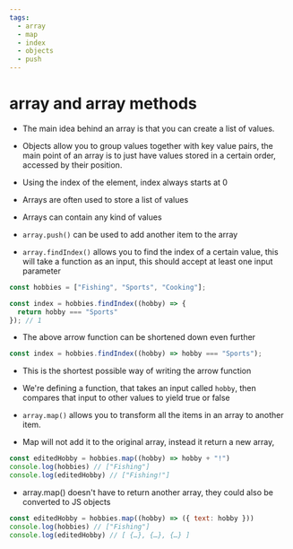 ```yaml
---
tags:
  - array
  - map
  - index
  - objects
  - push
---
```

# array and array methods
* The main idea behind an array is that you can create a list of values.
* Objects allow you to group values together with key value pairs, the main point of an array is to just have values stored in a certain order, accessed by their position.
* Using the index of the element, index always starts at 0
* Arrays are often used to store a list of values
* Arrays can contain any kind of values

* `array.push()` can be used to add another item to the array
* `array.findIndex()` allows you to find the index of a certain value, this will take a function as an input, this should accept at least one input parameter
```js
const hobbies = ["Fishing", "Sports", "Cooking"];

const index = hobbies.findIndex((hobby) => {
  return hobby === "Sports"
}); // 1
```

* The above arrow function can be shortened down even further

```js
const index = hobbies.findIndex((hobby) => hobby === "Sports");
```
* This is the shortest possible way of writing the arrow function
* We're defining a function, that takes an input called `hobby`, then compares that input to other values to yield true or false

* `array.map()` allows you to transform all the items in an array to another item.
* Map will not add it to the original array, instead it return a new array,

```js
const editedHobby = hobbies.map((hobby) => hobby + "!")
console.log(hobbies) // ["Fishing"]
console.log(editedHobby) // ["Fishing!"]
```

* array.map() doesn't have to return another array, they could also be converted to JS objects
```js
const editedHobby = hobbies.map((hobby) => ({ text: hobby }))
console.log(hobbies) // ["Fishing"]
console.log(editedHobby) // [ {…}, {…}, {…} ]
```

